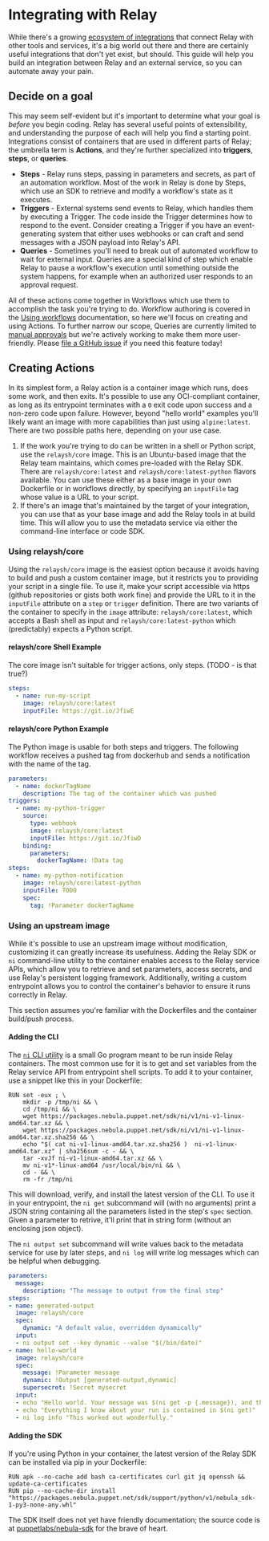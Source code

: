 # Integrating with Relay

While there's a growing [ecosystem of integrations](https://relay.sh/integrations/) that connect Relay with other tools and services, it's a big world out there and there are certainly useful integrations that don't yet exist, but should. This guide will help you build an integration between Relay and an external service, so you can automate away your pain.

## Decide on a goal

This may seem self-evident but it's important to determine what your goal is _before_ you begin coding. Relay has several useful points of extensibility, and understanding the purpose of each will help you find a starting point. Integrations consist of containers that are used in different parts of Relay; the umbrella term is **Actions**, and they're further specialized into **triggers**, **steps**, or **queries**.

* **Steps** - Relay runs steps, passing in parameters and secrets, as part of an automation workflow. Most of the work in Relay is done by Steps, which use an SDK to retrieve and modify a workflow's state as it executes.
* **Triggers** - External systems send events to Relay, which handles them by executing a Trigger. The code inside the Trigger determines how to respond to the event. Consider creating a Trigger if you have an event-generating system that either uses webhooks or can craft and send messages with a JSON payload into Relay's API.
* **Queries** - Sometimes you'll need to break out of automated workflow to wait for external input. Queries are a special kind of step which enable Relay to pause a workflow's execution until something outside the system happens, for example when an authorized user responds to an approval request.

All of these actions come together in Workflows which use them to accomplish the task you're trying to do. Workflow authoring is covered in the [Using workflows](./using-workflows.md) documentation, so here we'll focus on creating and using Actions. To further narrow our scope, Queries are currently limited to [manual approvals](./adding-an-approval-step.md) but we're actively working to make them more user-friendly. Please [file a GitHub issue](https://github.com/puppetlabs/relay/issues/new) if you need this feature today!

## Creating Actions

In its simplest form, a Relay action is a container image which runs, does some work, and then exits. It's possible to use any OCI-compliant container, as long as its entrypoint terminates with a `0` exit code upon success and a non-zero code upon failure. However, beyond "hello world" examples you'll likely want an image with more capabilities than just using `alpine:latest`. There are two possible paths here, depending on your use case.

1. If the work you're trying to do can be written in a shell or Python script, use the `relaysh/core` image. This is an Ubuntu-based image that the Relay team maintains, which comes pre-loaded with the Relay SDK. There are `relaysh/core:latest` and `relaysh/core:latest-python` flavors available. You can use these either as a base image in your own Dockerfile or in workflows directly, by specifying an `inputFile` tag whose value is a URL to your script.
2. If there's an image that's maintained by the target of your integration, you can use that as your base image and add the Relay tools in at build time. This will allow you to use the metadata service via either the command-line interface or code SDK.

### Using relaysh/core

Using the `relaysh/core` image is the easiest option because it avoids having to build and push a custom container image, but it restricts you to providing your script in a single file. To use it, make your script accessible via https (github repositories or gists both work fine) and provide the URL to it in the `inputFile` attribute on a `step` or `trigger` definition. There are two variants of the container to specify in the `image` attribute: `relaysh/core:latest`, which accepts a Bash shell as input and `relaysh/core:latest-python` which (predictably) expects a Python script. 

#### relaysh/core Shell Example

The core image isn't suitable for trigger actions, only steps.   (TODO - is that true?)

```yaml
steps:
  - name: run-my-script
    image: relaysh/core:latest
    inputFile: https://git.io/JfiwE
```

#### relaysh/core Python Example

The Python image is usable for both steps and triggers. The following workflow receives a pushed tag from dockerhub and sends a notification with the name of the tag.

```yaml
parameters:
  - name: dockerTagName
    description: The tag of the container which was pushed
triggers:
  - name: my-python-trigger
    source:
      type: webhook
      image: relaysh/core:latest
      inputFile: https://git.io/JfiwD
    binding:
      parameters:
        dockerTagName: !Data tag
steps:
  - name: my-python-notification
    image: relaysh/core:latest-python
    inputFile: TODO
    spec:
      tag: !Parameter dockerTagName
```

### Using an upstream image

While it's possible to use an upstream image without modification, customizing it can greatly increase its usefulness. Adding the Relay SDK or `ni` command-line utility to the container enables access to the Relay service APIs, which allow you to retrieve and set parameters, access secrets, and use Relay's persistent logging framework. Additionally, writing a custom entrypoint allows you to control the container's behavior to ensure it runs correctly in Relay. 

This section assumes you're familiar with the Dockerfiles and the container build/push process.

#### Adding the CLI

The [`ni` CLI utility](./cli/ni.md) is a small Go program meant to be run inside Relay containers. The most common use for it is to get and set variables from the Relay service API from entrypoint shell scripts. To add it to your container, use a snippet like this in your Dockerfile:

```shell
RUN set -eux ; \
    mkdir -p /tmp/ni && \
    cd /tmp/ni && \
    wget https://packages.nebula.puppet.net/sdk/ni/v1/ni-v1-linux-amd64.tar.xz && \
    wget https://packages.nebula.puppet.net/sdk/ni/v1/ni-v1-linux-amd64.tar.xz.sha256 && \
    echo "$( cat ni-v1-linux-amd64.tar.xz.sha256 )  ni-v1-linux-amd64.tar.xz" | sha256sum -c - && \
    tar -xvJf ni-v1-linux-amd64.tar.xz && \
    mv ni-v1*-linux-amd64 /usr/local/bin/ni && \
    cd - && \
    rm -fr /tmp/ni
```

This will download, verify, and install the latest version of the CLI. To use it in your entrypoint, the `ni get` subcommand will (with no arguments) print a JSON string containing all the parameters listed in the step's `spec` section. Given a parameter to retrive, it'll print that in string form (without an enclosing json object).

The `ni output set` subcommand will write values back to the metadata service for use by later steps, and `ni log` will write log messages which can be helpful when debugging.

```yaml
parameters:
  message:
    description: "The message to output from the final step"
steps:
- name: generated-output
  image: relaysh/core
  spec:
    dynamic: "A default value, overridden dynamically"
  input:
  - ni output set --key dynamic --value "$(/bin/date)"
- name: hello-world
  image: relaysh/core
  spec:
    message: !Parameter message
    dynamic: !Output [generated-output,dynamic]
    supersecret: !Secret mysecret
  input:
  - echo "Hello world. Your message was $(ni get -p {.message}), and the generated output was $(ni get -p {.dynamic})."
  - echo "Everything I know about your run is contained in $(ni get)"
  - ni log info "This worked out wonderfully."
```

#### Adding the SDK

If you're using Python in your container, the latest version of the Relay SDK can be installed via pip in your Dockerfile:

```shell
RUN apk --no-cache add bash ca-certificates curl git jq openssh && update-ca-certificates
RUN pip --no-cache-dir install "https://packages.nebula.puppet.net/sdk/support/python/v1/nebula_sdk-1-py3-none-any.whl"
```

The SDK itself does not yet have friendly documentation; the source code is at [puppetlabs/nebula-sdk](https://github.com/puppetlabs/nebula-sdk/tree/master/support/python/src/nebula_sdk) for the brave of heart.


